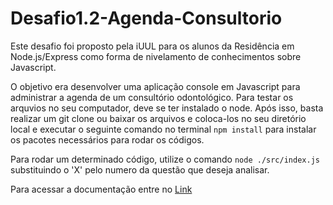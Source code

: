 # Desafio1.2-Agenda-Consultorio

 Este desafio foi proposto pela iUUL para os alunos da Residência em Node.js/Express como forma de nivelamento de conhecimentos sobre Javascript.

 O objetivo era desenvolver uma aplicação console em Javascript para administrar a agenda de um consultório odontológico.
 Para testar os arquvios no seu computador, deve se ter instalado o node. Após isso, basta realizar um git clone ou baixar os arquivos e coloca-los no seu diretório local e executar o seguinte comando no terminal ``` npm install ``` para instalar os pacotes necessários para rodar os códigos.

 Para rodar um determinado código, utilize o comando ``` node ./src/index.js ``` substituindo o 'X' pelo numero da questão que deseja analisar.

 Para acessar a documentação entre no [Link](https://abreulucass.github.io/Desafio1.2-Agenda-Consultorio/)
